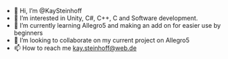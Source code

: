 - 👋 Hi, I’m @KaySteinhoff
- 👀 I’m interested in Unity, C#, C++, C and Software development.
- 🌱 I’m currently learning Allegro5 and making an add on for easier use by beginners
- 💞️ I’m looking to collaborate on my current project on Allegro5
- 📫 How to reach me kay.steinhoff@web.de
